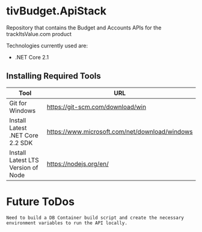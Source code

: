 # tivBudget.ApiStack
Repository that contains the Budget and Accounts APIs for the trackItsValue.com product

Technologies currently used are:

* .NET Core 2.1

## Installing Required Tools
| Tool                               | URL                                              |
| ---------------------------------- | ------------------------------------------------ |
| Git for Windows                    | https://git-scm.com/download/win                 |
| Install Latest .NET Core 2.2 SDK   | https://www.microsoft.com/net/download/windows   |
| Install Latest LTS Version of Node | https://nodejs.org/en/                           |


# Future ToDos
```
Need to build a DB Container build script and create the necessary environment variables to run the API locally.
```
